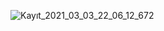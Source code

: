 ![Kayıt_2021_03_03_22_06_12_672](https://user-images.githubusercontent.com/44087592/109851275-eed23d80-7c6c-11eb-8e38-f6956e82da97.gif)

